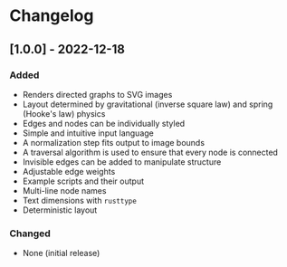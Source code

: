 # Changelog

## [1.0.0] - 2022-12-18

### Added

- Renders directed graphs to SVG images
- Layout determined by gravitational (inverse square law) and spring (Hooke's law) physics
- Edges and nodes can be individually styled
- Simple and intuitive input language
- A normalization step fits output to image bounds
- A traversal algorithm is used to ensure that every node is connected
- Invisible edges can be added to manipulate structure
- Adjustable edge weights
- Example scripts and their output
- Multi-line node names
- Text dimensions with `rusttype`
- Deterministic layout

### Changed

- None (initial release)
